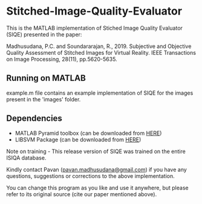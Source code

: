 # Stitched-Image-Quality-Evaluator

This is the MATLAB implementation of Stiched Image Quality Evaluator (SIQE) presented in the paper:

Madhusudana, P.C. and Soundararajan, R., 2019. Subjective and Objective Quality Assessment of Stitched Images for Virtual Reality. IEEE Transactions on Image Processing, 28(11), pp.5620-5635.

## Running on MATLAB

example.m file contains an example implementation of SIQE for the images present in the 'images' folder.

## Dependencies

- MATLAB Pyramid toolbox (can be downloaded from [HERE](https://github.com/LabForComputationalVision/matlabPyrTools))
- LIBSVM Package (can be downloaded from [HERE](https://www.csie.ntu.edu.tw/~cjlin/libsvm/#download))

Note on training - This release version of SIQE was trained on the entire ISIQA database.

Kindly contact Pavan (pavan.madhusudana@gmail.com) if you have any questions, suggestions or corrections to the above implementation.

You can change this program as you like and use it anywhere, but please refer to its original source (cite our paper mentioned above).
